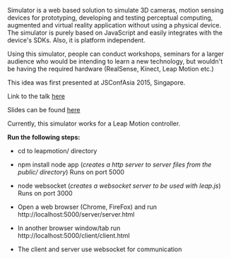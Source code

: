 Simulator is a web based solution to simulate 3D cameras, motion sensing devices for prototyping, developing and testing perceptual computing, augmented and virtual reality application without using a physical device. The simulator is purely based on JavaScript and easily integrates with the device's SDKs. Also, it is platform independent.

Using this simulator, people can conduct workshops, seminars for a larger audience who would be intending to learn a new technology, but wouldn't be having the required hardware (RealSense, Kinect, Leap Motion etc.)

This idea was first presented at JSConfAsia 2015, Singapore.

Link to the talk [here](https://www.youtube.com/watch?v=vgWonzhZIww)

Slides can be found [here](https://docs.google.com/presentation/d/1iA0m4JyN1wfRmW9UuVWwW9gnG9nWFmJV4IzcMtn24ps/edit?usp=sharing)

Currently, this simulator works for a Leap Motion controller.

**Run the following steps:**

 - cd to leapmotion/ directory 
 
 - npm install node app (*creates a http
   server to server files from the public/ directory*) Runs on port 5000
   
 - node websocket (*creates a websocket server to be used with leap.js*)
   Runs on port 3000 
   
 - Open a web browser (Chrome, FireFox) and run
   http://localhost:5000/server/server.html 
   
 - In another browser window/tab run http://localhost:5000/client/client.html 
 
 - The client and server use websocket for communication

